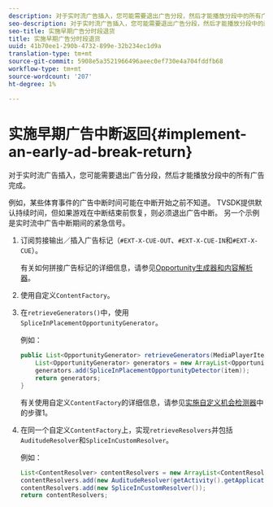 ```yaml
---
description: 对于实时流广告插入，您可能需要退出广告分段，然后才能播放分段中的所有广告完成。
seo-description: 对于实时流广告插入，您可能需要退出广告分段，然后才能播放分段中的所有广告完成。
seo-title: 实施早期广告分时段退货
title: 实施早期广告分时段退货
uuid: 41b70ee1-290b-4732-899e-32b234ec1d9a
translation-type: tm+mt
source-git-commit: 5908e5a3521966496aeec0ef730e4a704fddfb68
workflow-type: tm+mt
source-wordcount: '207'
ht-degree: 1%

---
```



# 实施早期广告中断返回{#implement-an-early-ad-break-return}

对于实时流广告插入，您可能需要退出广告分段，然后才能播放分段中的所有广告完成。

例如，某些体育事件的广告中断时间可能在中断开始之前不知道。 TVSDK提供默认持续时间，但如果游戏在中断结束前恢复，则必须退出广告中断。 另一个示例是实时流中广告中断期间的紧急信号。

1. 订阅剪接输出／插入广告标记（`#EXT-X-CUE-OUT`、`#EXT-X-CUE-IN`和`#EXT-X-CUE`）。

   有关如何拼接广告标记的详细信息，请参见[Opportunity生成器和内容解析器](../../../tvsdk-1.4-for-android/content-resolver/android-1.4-content-resolver-about.md)。
1. 使用自定义`ContentFactory`。
1. 在`retrieveGenerators()`中，使用`SpliceInPlacementOpportunityGenerator`。

   例如：

   ```java
   public List<OpportunityGenerator> retrieveGenerators(MediaPlayerItem item) { 
       List<OpportunityGenerator> generators = new ArrayList<OpportunityGenerator>(); 
       generators.add(SpliceInPlacementOpportunityDetector(item)); 
       return generators; 
   }
   ```

   有关使用自定义`ContentFactory`的详细信息，请参见[实施自定义机会检测器](../../../tvsdk-1.4-for-android/content-resolver/android-1.4-opp-detector-impl.md)中的步骤1。

1. 在同一个自定义`ContentFactory`上，实现`retrieveResolvers`并包括`AuditudeResolver`和`SpliceInCustomResolver`。

   例如：

   ```java
   List<ContentResolver> contentResolvers = new ArrayList<ContentResolver>(); 
   contentResolvers.add(new AuditudeResolver(getActivity().getApplicationContext())); 
   contentResolvers.add(new SpliceInCustomResolver()); 
   return contentResolvers;
   ```

